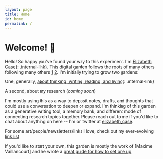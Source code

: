 ```yaml
---
layout: page
title: Home
id: home
permalink: /
---
```


# Welcome! 🌱

Hello! So happy you've found your way to this experiment. I'm [Elizabeth Case](/about){: .internal-link}. This digital garden follows the roots of many others following many others [1]() [2]().  I'm initially trying to grow two gardens:

One, generally, [about thinking, writing, reading, and living](../_notes/birdseyeview){: .internal-link}

A second, about my research (_coming soon_)

I'm mostly using this as a way to deposit notes, drafts, and thoughts that could use a conversation to deepen or expand. I'm thinking of this garden as a generative writing tool, a memory bank, and different mode of connecting research topics together. Please reach out to me if you'd like to chat about anything on here -- I'm on twitter at [elizabeth_case](www.twitter.com/elizabeth_case).

For some art/people/newsletters/links I love, check out my ever-evolving [link list](../_notes/linklist)

If you'd like to start your own, this garden is mostly the work of [Maxime Vaillancourt] and he wrote a [great guide for how to set one up](https://maximevaillancourt.com/blog/setting-up-your-own-digital-garden-with-jekyll)
